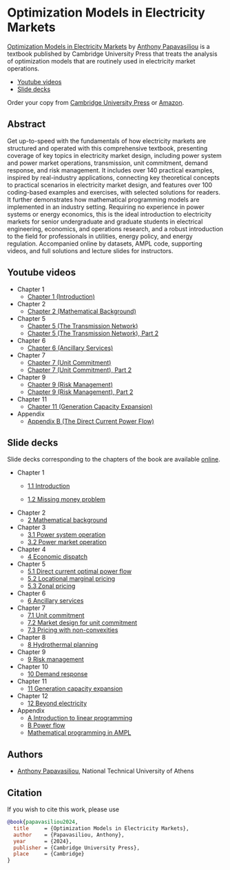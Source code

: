 # Optimization Models in Electricity Markets

[Optimization Models in Electricity Markets](https://www.cambridge.org/highereducation/books/optimization-models-in-electricity-markets/0D2D36891FB5EB6AAC3A4EFC78A8F1D3?utm_campaign=shareaholic&utm_medium=copy_link&utm_source=bookmark) by [Anthony Papavasiliou](https://www.linkedin.com/in/anthony-papavasiliou-4bab9213/) is a textbook published by Cambridge University Press that treats the analysis of optimization models that are routinely used in electricity market operations. 

- [Youtube videos](#youtube-videos)
- [Slide decks](#slide-decks)

Order your copy from [Cambridge University Press](https://www.cambridge.org/highereducation/books/optimization-models-in-electricity-markets/0D2D36891FB5EB6AAC3A4EFC78A8F1D3?utm_campaign=shareaholic&utm_medium=copy_link&utm_source=bookmark) or [Amazon](https://www.amazon.com/Optimization-Electricity-Markets-Anthony-Papavasiliou/dp/1009416618).

## Abstract

Get up-to-speed with the fundamentals of how electricity markets are structured and operated with this comprehensive textbook, presenting coverage of key topics in electricity market design, including power system and power market operations, transmission, unit commitment, demand response, and risk management. It includes over 140 practical examples, inspired by real-industry applications, connecting key theoretical concepts to practical scenarios in electricity market design, and features over 100 coding-based examples and exercises, with selected solutions for readers. It further demonstrates how mathematical programming models are implemented in an industry setting. Requiring no experience in power systems or energy economics, this is the ideal introduction to electricity markets for senior undergraduate and graduate students in electrical engineering, economics, and operations research, and a robust introduction to the field for professionals in utilities, energy policy, and energy regulation. Accompanied online by datasets, AMPL code, supporting videos, and full solutions and lecture slides for instructors.

## Youtube videos

- Chapter 1
    - [Chapter 1 (Introduction)](https://www.youtube.com/watch?v=Elk--NgW2ac)
- Chapter 2
    - [Chapter 2 (Mathematical Background)](https://www.youtube.com/watch?v=oCeoCGVWpsc)
- Chapter 5
    - [Chapter 5 (The Transmission Network)](https://www.youtube.com/watch?v=eGUB3pd51Kg)
    - [Chapter 5 (The Transmission Network), Part 2](https://www.youtube.com/watch?v=o0pTwH15d20)
- Chapter 6
    - [Chapter 6 (Ancillary Services)](https://www.youtube.com/watch?v=pYCICYNmwhA)
- Chapter 7
    - [Chapter 7 (Unit Commitment)](https://www.youtube.com/watch?v=Fgmnx_FoUMo)
    - [Chapter 7 (Unit Commitment), Part 2](https://www.youtube.com/watch?v=hGrv134ZJnk)
- Chapter 9
    - [Chapter 9 (Risk Management)](https://www.youtube.com/watch?v=Jv71MNQKzF4)
    - [Chapter 9 (Risk Management), Part 2](https://www.youtube.com/watch?v=4e7Af8ogXcg)
- Chapter 11
    - [Chapter 11 (Generation Capacity Expansion)](https://www.youtube.com/watch?v=QyalS8B0jys)
- Appendix
    - [Appendix B (The Direct Current Power Flow)](https://www.youtube.com/watch?v=sJ17WNjvuwY)

## Slide decks

Slide decks corresponding to the chapters of the book are available [online](https://ap-rg.eu/courses/optimization-models-in-electricity-markets-book/).

- Chapter 1
    - [1.1 Introduction](./electricity-markets/Ch-1.1-Introduction.pdf "1.1 Introduction")   

    - [1.2 Missing money problem](./electricity-markets/Ch-1.2-Missing-money-problem.pdf "1.2 Missing money problem")
- Chapter 2
    - [2 Mathematical background](./electricity-markets/Ch-2-Mathematical-background.pdf "2 Mathematical background")
- Chapter 3
    - [3.1 Power system operation](./electricity-markets/Ch-3.1-Power-system-operation.pdf "3.1 Power system operation")
    - [3.2 Power market operation](./electricity-markets/Ch-3.2-Power-market-operation-1.pdf "3.2 Power market operation")
- Chapter 4
    - [4 Economic dispatch](./electricity-markets/Ch-4-Economic-dispatch.pdf "4 Economic dispatch")
- Chapter 5 
    - [5.1 Direct current optimal power flow](./electricity-markets/Ch-5.1-Direct-current-optimal-power-flow.pdf "5.1 Direct current optimal power flow")     
    - [5.2 Locational marginal pricing](./electricity-markets/Ch-5.2-Locational-marginal-pricing.pdf "5.2 Locational marginal pricing")
    - [5.3 Zonal pricing](./electricity-markets/Ch-5.3-Zonal-pricing.pdf "5.3 Zonal pricing")
- Chapter 6
    - [6 Ancillary services](./electricity-markets/Ch-6-Ancillary-services.pdf "6 Ancillary services")
- Chapter 7
    - [7.1 Unit commitment](./electricity-markets/Ch-7.1-Unit-commitment.pdf "7.1 Unit commitment")  
    - [7.2 Market design for unit commitment](./electricity-markets/Ch-7.2-Market-design-for-unit-commitment.pdf "7.2 Market design for unit commitment")
    - [7.3 Pricing with non-convexities](./electricity-markets/Ch-7.3-Pricing-with-non-convexities.pdf "7.3 Pricing with non-convexities")
- Chapter 8
    -  [8 Hydrothermal planning](./electricity-markets/Ch-8-Hydrothermal-planning.pdf "8 Hydrothermal planning")
- Chapter 9
    - [9 Risk management](./electricity-markets/Ch-9-Risk-management.pdf "9 Risk management")
- Chapter 10
    - [10 Demand response](./electricity-markets/Ch-10-Demand-response.pdf "10 Demand response")
- Chapter 11
    - [11 Generation capacity expansion](./electricity-markets/Ch-11-Generation-capacity-expansion.pdf "11 Generation capacity expansion")
- Chapter 12
    - [12 Beyond electricity](./electricity-markets/Ch-12-Beyond-electricity.pdf "12 Beyond electricity")
- Appendix
    - [A Introduction to linear programming](./electricity-markets/App-Α-Introduction-to-linear-programming.pdf "A Introduction to linear programming")
    - [B Power flow](./electricity-markets/App-Β-Power-flow.pdf "B Power flow")
    - [Mathematical programming in AMPL](./electricity-markets/Mathematical-programming-in-AMPL.pdf "Mathematical programming in AMPL")

## Authors

-  [Anthony Papavasiliou](https://www.linkedin.com/in/anthony-papavasiliou-4bab9213/), National Technical University of Athens

## Citation

If you wish to cite this work, please use

```bibtex
@book{papavasiliou2024,
  title     = {Optimization Models in Electricity Markets},
  author    = {Papavasiliou, Anthony},
  year      = {2024},
  publisher = {Cambridge University Press},
  place     = {Cambridge}
}
```

 